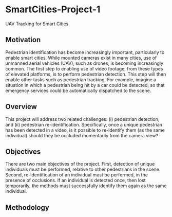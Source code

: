 # SmartCities-Project-1
UAV Tracking for Smart Cities

## Motivation

Pedestrian identification has become increasingly important, particularly to enable smart cities. While mounted cameras exist in many cities, use of unmanned aerial vehicles (UAV), such as drones, is becoming increasingly common. The first step to enabling use of video footage, from these types of elevated platforms, is to perform pedestrian detection. This step will then enable other tasks such as pedestrian tracking. For example, imagine a situation in which a pedestrian being hit by a car could be detected, so that emergency services could be automatically dispatched to the scene.

## Overview

This project will address two related challenges: (i) pedestrian detection; and (ii) pedestrian re-identification. Specifically, once a unique pedestrian has been detected in a video, is it possible to re-identify them (as the same individual) should they be occluded momentarily from the camera view?

## Objectives

There are two main objectives of the project. First, detection of unique individuals must be performed, relative to other pedestrians in the scene. Second, re-identification of an individual must be performed, in the presence of occlusions. If an individual is detected once, then lost temporarily, the methods must successfully identify them again as the same individual.

## Methodology
